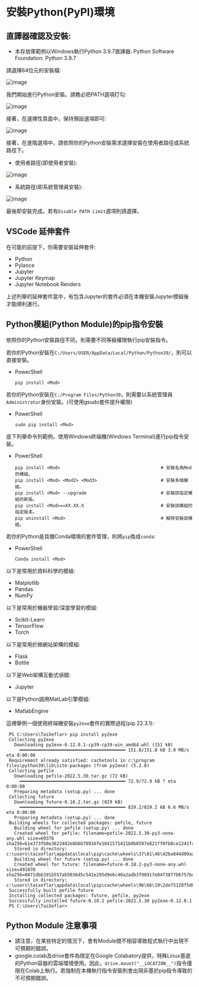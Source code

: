 # 安裝Python(PyPI)環境
 
## 直譯器確認及安裝:  

  - 本存放庫範例以Windows執行Python 3.9.7直譯器:  Python Software Foundation. Python 3.9.7

  請選擇64位元的安裝檔:

   ![image](https://github.com/TaiXeflar/vscode_build_sample_repos/blob/main/Markdown%20Image/vscode_python_inst0.png)
  
  我們開始進行Python安裝。請務必把PATH選項打勾:
   
   ![image](https://github.com/TaiXeflar/vscode_build_sample_repos/blob/main/Markdown%20Image/vscode_python_inst1.png)

  接著，在選擇性頁面中，保持預設選項即可:
    
   ![image](https://github.com/TaiXeflar/vscode_build_sample_repos/blob/main/Markdown%20Image/vscode_python_inst2.png)

  接著，在進階選項中，請依照你的Python安裝需求選擇安裝在使用者路徑或系統路徑下。
   - 使用者路徑(即使用者安裝):
    
   ![image](https://github.com/TaiXeflar/vscode_build_sample_repos/blob/main/Markdown%20Image/vscode_python_inst3_user.png)

   - 系統路徑(即系統管理員安裝):

   ![image](https://github.com/TaiXeflar/vscode_build_sample_repos/blob/main/Markdown%20Image/vscode_python_inst3_sudo.png)

  最後即安裝完成。若有`Disable PATH Limit`選項則請選擇。  
    
## VSCode 延伸套件 

在可能的前提下，你需要安裝延伸套件:

  - Python
  - Pylance
  - Jupyter
  - Jupyter Keymap
  - Jupyter Notebook Renders

上述列舉的延伸套件當中，有包含Jupyter的套件必須在本機安裝Jupyter模組後才能順利運行。

## Python模組(Python Module)的pip指令安裝

依照你的Python安裝路徑不同，則需要不同等級權限執行pip安裝指令。

若你的Python安裝在`C:/Users/USER/AppData/Local/Python/Python39/`，則可以直接安裝。
 - PowerShell
    ```
    pip install <Mod>
    ```
    
若你的Python安裝在`C:/Program Files/Python39`，則需要以系統管理員`Administrator`身份安裝。(可使用gsudo套件提升權限)
 - PowerShell
    ```
    sudo pip install <Mod>
    ```

底下列舉命令列範例。使用Windows終端機(Windows Terminal)進行pip指令安裝。
 - PowerShell
    ```
    pip install <Mod>                                      # 安裝名為Mod的模組。
    pip install <Mod> <Mod2> <Mod3>                        # 安裝多個模組。
    pip install <Mod> --upgrade                            # 安裝該指定模組的新版。
    pip install <Mod>==XX.XX.X                             # 安裝該模組的指定版本。
    pip uninstall <Mod>                                    # 解除安裝該模組。
    ```

若你的Python是具備Conda環境的套件管理，則將`pip`換成`conda`:
 - PowerShell
   ```
   Conda install <Mod>
   ```


以下是常用於資料科學的模組:
  - Matplotlib
  - Pandas
  - NumPy

以下是常用於機器學習/深度學習的模組:
  - Scikit-Learn
  - TensorFlow
  - Torch

以下是常用於微網站架構的模組:
  - Flask
  - Bottle

以下是Web架構互動式偵錯:
  - Jupyter

以下是Python調用MatLab引擎模組:
  - MatlabEngine

這裡舉例一個使用終端機安裝`py2exe`套件的實際過程(pip 22.3.1):

 ```
  PS C:\Users\TaiXeflar> pip install py2exe
  Collecting py2exe
    Downloading py2exe-0.12.0.1-cp39-cp39-win_amd64.whl (151 kB)
      ━━━━━━━━━━━━━━━━━━━━━━━━━━━━━━━━━━━━━━━━ 151.8/151.8 kB 3.0 MB/s eta 0:00:00
  Requirement already satisfied: cachetools in c:\program files\python39\lib\site-packages (from py2exe) (5.2.0)
  Collecting pefile
    Downloading pefile-2022.5.30.tar.gz (72 kB)
      ━━━━━━━━━━━━━━━━━━━━━━━━━━━━━━━━━━━━━━━━ 72.9/72.9 kB ? eta 0:00:00
    Preparing metadata (setup.py) ... done
  Collecting future
    Downloading future-0.18.2.tar.gz (829 kB)
      ━━━━━━━━━━━━━━━━━━━━━━━━━━━━━━━━━━━━━━━━ 829.2/829.2 kB 6.6 MB/s eta 0:00:00
    Preparing metadata (setup.py) ... done
  Building wheels for collected packages: pefile, future
    Building wheel for pefile (setup.py) ... done
    Created wheel for pefile: filename=pefile-2022.5.30-py3-none-any.whl size=69376 sha256=b1e373fb8e3622402e8b6b78916fe1841571421b8b8597e821ff0fb8ce1241f4
    Stored in directory: c:\users\taixeflar\appdata\local\pip\cache\wheels\37\01\46\42ba844d09aad7cf28e9be9cc8f28a071e2fef8f1bfe51edac
    Building wheel for future (setup.py) ... done
    Created wheel for future: filename=future-0.18.2-py3-none-any.whl size=491070 sha256=8071dbb391b557ab5036d5c541e295d9e6c40a2adb3f96917e04f3877b6757bd
    Stored in directory: c:\users\taixeflar\appdata\local\pip\cache\wheels\96\66\19\2de75120f5d0bc185e9d16cf0fd223d8471ed025de08e45867
  Successfully built pefile future
  Installing collected packages: future, pefile, py2exe
  Successfully installed future-0.18.2 pefile-2022.5.30 py2exe-0.12.0.1
  PS C:\Users\TaiXeflar> 
  ```


## Python Module 注意事項

  - 請注意，在某些特定的情況下，會有Module間不相容導致程式執行中出現不可預期的錯誤。
  - google.colab及drive套件為限定在Google Colabatory提供，特殊Linux基底的Python容器的雲端環境使用。因此，`drive.mount("__LOCATION__")`指令僅限在Colab上執行。若強制在本機執行指令安裝則會出現非基於pip指令導致的不可預期錯誤。
  
